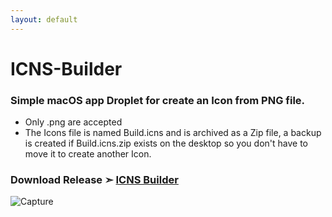 ```yaml
---
layout: default
---
```


# ICNS-Builder
### Simple macOS app Droplet for create an Icon from PNG file.
- Only .png are accepted
- The Icons file is named Build.icns and is archived as a Zip file, a backup is created if Build.icns.zip exists on the desktop so you don't have to move it to create another Icon.
### Download Release ➣ [ICNS Builder](https://github.com/chris1111/ICNS-Builder/releases/tag/V1)

![Capture](https://user-images.githubusercontent.com/6248794/209239524-d4871b65-e9e9-41a5-991f-805848bf842d.png)
